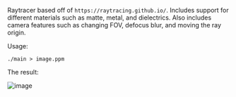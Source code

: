 Raytracer based off of `https://raytracing.github.io/`. Includes support for different materials such as matte, metal, and dielectrics. Also includes camera features such as changing FOV, defocus blur, and moving the ray origin.

Usage:

`./main > image.ppm` 

The result:

![image](https://github.com/alexguo247/cpp-raytracer/assets/44078360/5f7e9b34-cf4c-41c6-b23a-f9a813575864)
